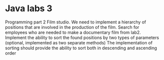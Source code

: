 # Java labs 3
Programming part 2
Film studio. We need to implement a hierarchy of positions that are involved in the production of the film.
Search for employees who are needed to make a documentary film from lab2.
Implement the ability to sort the found positions by two types of parameters (optional, implemented as two separate methods)
The implementation of sorting should provide the ability to sort both in descending and ascending order
